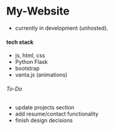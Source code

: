 # My-Website
- currently in development (unhosted).

#### tech stack
- js, html, css
- Python Flask
- bootstrap
- vanta.js (animations)

###### To-Do
- update projects section
- add resume/contact functionality
- finish design decisions
